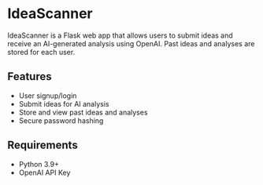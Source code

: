 # IdeaScanner

IdeaScanner is a Flask web app that allows users to submit ideas and receive an AI-generated analysis using OpenAI. Past ideas and analyses are stored for each user.

## Features
- User signup/login
- Submit ideas for AI analysis
- Store and view past ideas and analyses
- Secure password hashing

## Requirements
- Python 3.9+
- OpenAI API Key

